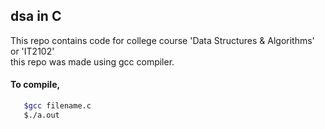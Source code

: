 ## dsa in C
This repo contains code for college course 'Data Structures & Algorithms' or 'IT2102'
<br />
this repo was made using gcc compiler.

#### To compile,
```bash
   $gcc filename.c
   $./a.out
```